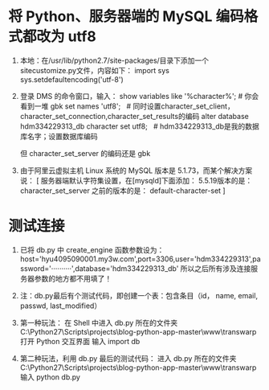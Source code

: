 # 将 Python、服务器端的 MySQL 编码格式都改为 utf8
1. 本地：在/usr/lib/python2.7/site-packages/目录下添加一个sitecustomize.py文件，内容如下：
	import sys
	sys.setdefaultencoding('utf-8')
	
2. 登录 DMS 的命令窗口，输入：
	show variables like '%character%';  # 你会看到一堆 gbk
	set names 'utf8';   # 同时设置character_set_client，character_set_connection,character_set_results的编码
	alter database hdm334229313_db character set utf8;   # hdm334229313_db是我的数据库名字；设置数据库编码
	
	但 character_set_server 的编码还是 gbk
	
3. 由于阿里云虚拟主机 Linux 系统的 MySQL 版本是 5.1.73，而某个解决方案说：
		[  服务器端默认字符集设置，在[mysqld]下面添加： 
		5.5.19版本的是：  character_set_server 
		之前的版本的是：  default-character-set  ]

# 测试连接
1. 已将 db.py 中 create_engine 函数参数设为：
host='hyu4095090001.my3w.com',port=3306,user='hdm334229313',password='··········',database='hdm334229313_db'
所以之后所有涉及连接服务器参数的地方都不用填了！

2. 注：db.py最后有个测试代码，即创建一个表：包含条目（id， name, email, passwd, last_modified）

3. 第一种玩法：
在 Shell 中进入 db.py 所在的文件夹 C:\Python27\Scripts\projects\blog-python-app-master\www\transwarp
打开 Python 交互界面
输入 import db

4. 第二种玩法，利用 db.py 最后的测试代码：
进入 db.py 所在的文件夹 C:\Python27\Scripts\projects\blog-python-app-master\www\transwarp
输入 python db.py

